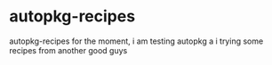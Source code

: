 # autopkg-recipes
autopkg-recipes
for the moment, i am testing autopkg a i trying some recipes from another good guys
